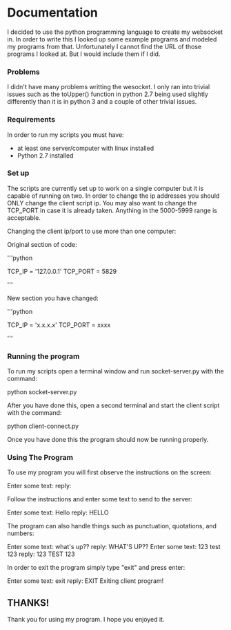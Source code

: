 # Documentation

I decided to use the python programming language to create my websocket in. 
In order to write this I looked up some example programs and modeled my programs from that.
Unfortunately I cannot find the URL of those programs I looked at. But I would include them if I did.

### Problems

I didn't have many problems writting the wesocket. I only ran into trivial issues such as the toUpper() function
in python 2.7 being used slightly differently than it is in python 3 and a couple of other trivial issues.


### Requirements

In order to run my scripts you must have:

- at least one server/computer with linux installed
- Python 2.7 installed

### Set up

The scripts are currently set up to work on a single computer but it is capable of running on two.
In order to change the ip addresses you should ONLY change the client script ip. You may also want 
to change the TCP_PORT in case it is already taken. Anything in the 5000-5999 range is acceptable.

Changing the client ip/port to use more than one computer:

Original section of code:

   '''python

   TCP_IP = '127.0.0.1'
   TCP_PORT = 5829   

   '''

New section you have changed:

   '''python

   TCP_IP = 'x.x.x.x'
   TCP_PORT = xxxx

   '''


### Running the program

To run my scripts open a terminal window and run socket-server.py with the command:

   python socket-server.py

After you have done this, open a second terminal and start the client script with the command:

   python client-connect.py

Once you have done this the program should now be running properly.

### Using The Program

To use my program you will first observe the instructions on the screen:

   Enter some text:
   reply:


Follow the instructions and enter some text to send to the server:

   Enter some text: Hello
   reply:  HELLO

The program can also handle things such as punctuation, quotations, and numbers:

   Enter some text: what's up??
   reply:  WHAT'S UP??
   Enter some text: 123 test 123
   reply:  123 TEST 123

In order to exit the program simply type "exit" and press enter:

   Enter some text: exit
   reply:  EXIT
   Exiting client program!

## THANKS!

Thank you for using my program. I hope you enjoyed it.

